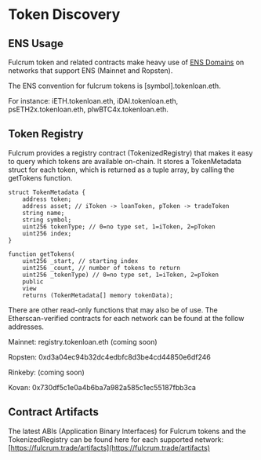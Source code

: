 # Token Discovery

## ENS Usage

Fulcrum token and related contracts make heavy use of [ENS Domains](https://ens.domains) on networks that support ENS \(Mainnet and Ropsten\).

The ENS convention for fulcrum tokens is \[symbol\].tokenloan.eth.

For instance: iETH.tokenloan.eth, iDAI.tokenloan.eth, psETH2x.tokenloan.eth, plwBTC4x.tokenloan.eth.

## Token Registry

Fulcrum provides a registry contract \(TokenizedRegistry\) that makes it easy to query which tokens are available on-chain. It stores a TokenMetadata struct for each token, which is returned as a tuple array, by calling the getTokens function.

```text
struct TokenMetadata {
    address token;
    address asset; // iToken -> loanToken, pToken -> tradeToken
    string name;
    string symbol;
    uint256 tokenType; // 0=no type set, 1=iToken, 2=pToken
    uint256 index;
}

function getTokens(
    uint256 _start, // starting index
    uint256 _count, // number of tokens to return
    uint256 _tokenType) // 0=no type set, 1=iToken, 2=pToken
    public
    view
    returns (TokenMetadata[] memory tokenData);
```

There are other read-only functions that may also be of use. The Etherscan-verified contracts for each network can be found at the follow addresses.

Mainnet: registry.tokenloan.eth \(coming soon\)

Ropsten: 0xd3a04ec94b32dc4edbfc8d3be4cd44850e6df246

Rinkeby: \(coming soon\)

Kovan: 0x730df5c1e0a4b6ba7a982a585c1ec55187fbb3ca

## Contract Artifacts

The latest ABIs \(Application Binary Interfaces\) for Fulcrum tokens and the TokenizedRegistry can be found here for each supported network: [https://fulcrum.trade/artifacts](https://fulcrum.trade/artifacts)

